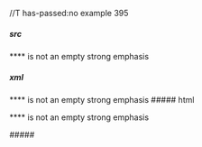 //T has-passed:no
example 395
##### src
**** is not an empty strong emphasis
##### xml
<?xml version="1.0" encoding="UTF-8"?>
<!DOCTYPE document SYSTEM "CommonMark.dtd">
<document xmlns="http://commonmark.org/xml/1.0">
  <paragraph>
    <text>**** is not an empty strong emphasis</text>
  </paragraph>
</document>
##### html
<p>**** is not an empty strong emphasis</p>
#####
